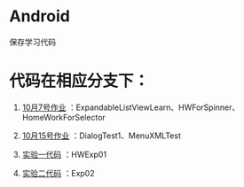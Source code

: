# Android

保存学习代码

# 代码在相应分支下：

1. [10月7号作业](https://github.com/JLbeard/Android/tree/10.7) ：ExpandableListViewLearn、HWForSpinner、HomeWorkForSelector

2. [10月15号作业](https://github.com/JLbeard/Android/tree/10.15) ：DialogTest1、MenuXMLTest

3. [实验一代码](https://github.com/JLbeard/Android/tree/Exp01) ：HWExp01

4. [实验二代码](https://github.com/JLbeard/Android/tree/Exp02) ：Exp02
